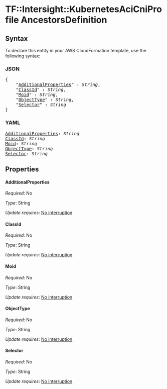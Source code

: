# TF::Intersight::KubernetesAciCniProfile AncestorsDefinition

## Syntax

To declare this entity in your AWS CloudFormation template, use the following syntax:

### JSON

<pre>
{
    "<a href="#additionalproperties" title="AdditionalProperties">AdditionalProperties</a>" : <i>String</i>,
    "<a href="#classid" title="ClassId">ClassId</a>" : <i>String</i>,
    "<a href="#moid" title="Moid">Moid</a>" : <i>String</i>,
    "<a href="#objecttype" title="ObjectType">ObjectType</a>" : <i>String</i>,
    "<a href="#selector" title="Selector">Selector</a>" : <i>String</i>
}
</pre>

### YAML

<pre>
<a href="#additionalproperties" title="AdditionalProperties">AdditionalProperties</a>: <i>String</i>
<a href="#classid" title="ClassId">ClassId</a>: <i>String</i>
<a href="#moid" title="Moid">Moid</a>: <i>String</i>
<a href="#objecttype" title="ObjectType">ObjectType</a>: <i>String</i>
<a href="#selector" title="Selector">Selector</a>: <i>String</i>
</pre>

## Properties

#### AdditionalProperties

_Required_: No

_Type_: String

_Update requires_: [No interruption](https://docs.aws.amazon.com/AWSCloudFormation/latest/UserGuide/using-cfn-updating-stacks-update-behaviors.html#update-no-interrupt)

#### ClassId

_Required_: No

_Type_: String

_Update requires_: [No interruption](https://docs.aws.amazon.com/AWSCloudFormation/latest/UserGuide/using-cfn-updating-stacks-update-behaviors.html#update-no-interrupt)

#### Moid

_Required_: No

_Type_: String

_Update requires_: [No interruption](https://docs.aws.amazon.com/AWSCloudFormation/latest/UserGuide/using-cfn-updating-stacks-update-behaviors.html#update-no-interrupt)

#### ObjectType

_Required_: No

_Type_: String

_Update requires_: [No interruption](https://docs.aws.amazon.com/AWSCloudFormation/latest/UserGuide/using-cfn-updating-stacks-update-behaviors.html#update-no-interrupt)

#### Selector

_Required_: No

_Type_: String

_Update requires_: [No interruption](https://docs.aws.amazon.com/AWSCloudFormation/latest/UserGuide/using-cfn-updating-stacks-update-behaviors.html#update-no-interrupt)

